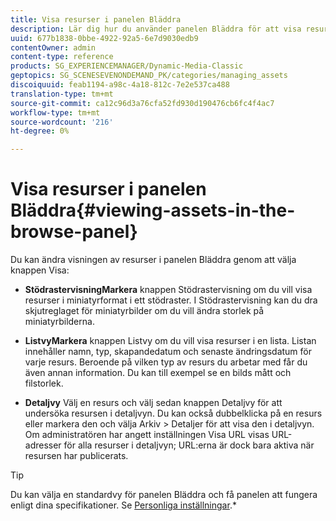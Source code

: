 ```yaml
---
title: Visa resurser i panelen Bläddra
description: Lär dig hur du använder panelen Bläddra för att visa resurser.
uuid: 677b1838-0bbe-4922-92a5-6e7d9030edb9
contentOwner: admin
content-type: reference
products: SG_EXPERIENCEMANAGER/Dynamic-Media-Classic
geptopics: SG_SCENESEVENONDEMAND_PK/categories/managing_assets
discoiquuid: feab1194-a98c-4a18-812c-7e2e537ca488
translation-type: tm+mt
source-git-commit: ca12c96d3a76cfa52fd930d190476cb6fc4f4ac7
workflow-type: tm+mt
source-wordcount: '216'
ht-degree: 0%

---
```



# Visa resurser i panelen Bläddra{#viewing-assets-in-the-browse-panel}

Du kan ändra visningen av resurser i panelen Bläddra genom att välja knappen Visa:

* **StödrastervisningMarkera**
knappen Stödrastervisning om du vill visa resurser i miniatyrformat i ett stödraster. I Stödrastervisning kan du dra skjutreglaget för miniatyrbilder om du vill ändra storlek på miniatyrbilderna.

* **ListvyMarkera**
knappen Listvy om du vill visa resurser i en lista. Listan innehåller namn, typ, skapandedatum och senaste ändringsdatum för varje resurs. Beroende på vilken typ av resurs du arbetar med får du även annan information. Du kan till exempel se en bilds mått och filstorlek.

* **Detaljvy**
Välj en resurs och välj sedan knappen Detaljvy för att undersöka resursen i detaljvyn. Du kan också dubbelklicka på en resurs eller markera den och välja Arkiv > Detaljer för att visa den i detaljvyn. Om administratören har angett inställningen Visa URL visas URL-adresser för alla resurser i detaljvyn; URL:erna är dock bara aktiva när resursen har publicerats.

>[!TIP]
>
>Du kan välja en standardvy för panelen Bläddra och få panelen att fungera enligt dina specifikationer. Se [Personliga inställningar](personal-setup.md#personal_setup).*
